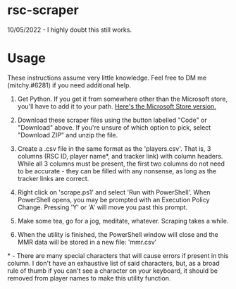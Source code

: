 # rsc-scraper

10/05/2022 - I highly doubt this still works. 

# Usage

These instructions assume very little knowledge. Feel free to DM me (mitchy.#6281) if you need additional help.

1. Get Python. If you get it from somewhere other than the Microsoft store, you'll have to add it to your path. [Here's the Microsoft Store version.](https://www.microsoft.com/store/productId/9NJ46SX7X90P)

2. Download these scraper files using the button labelled "Code" or "Download" above. If you're unsure of which option to pick, select "Download ZIP" and unzip the file.

3. Create a .csv file in the same format as the 'players.csv'. That is, 3 columns (RSC ID, player name*, and tracker link) with column headers. While all 3 columns must be present, the first two columns do not need to be accurate - they can be filled with any nonsense, as long as the tracker links are correct.

4. Right click on 'scrape.ps1' and select 'Run with PowerShell'. When PowerShell opens, you may be prompted with an Execution Policy Change. Pressing 'Y' or 'A' will move you past this prompt.

5. Make some tea, go for a jog, meditate, whatever. Scraping takes a while.

6. When the utility is finished, the PowerShell window will close and the MMR data will be stored in a new file: 'mmr.csv'

\* - There are many special characters that will cause errors if present in this column. I don't have an exhaustive list of said characters, but, as a broad rule of thumb if you can't see a character on your keyboard, it should be removed from player names to make this utility function. 
